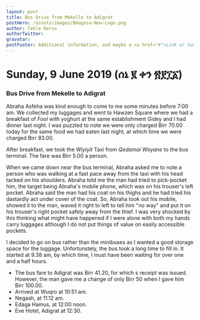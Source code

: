 ```yaml
---
layout: post
title: Bus Drive from Mekelle to Adigrat
postHero: /assets/images/BHagosa-New-Logo.png
author: Tekle Derso
authorTwitter: 
gravatar: 
postFooter: Additional information, and maybe a <a href="#">Link or two</a>
---
```


# Sunday, 9 June 2019 (ሰኔ ፪ ቀን ፳፻፲፩)

### Bus Drive from Mekelle to Adigrat

Abraha Asfeha was kind enough to come to me some minutes before 7:00 am. We collected my luggages and went to Hawzen Square where we had a breakfast of _Fool_ with yoghurt at the same establishment Gidey and I had dinner last night. I was puzzled to note we were only charged Birr 70.00 today for the same food we had eaten last night, at which time we were charged Birr 83.00.

After breakfast, we took the _Wiyiyit_ Taxi from _Qedamai Woyane_ to the bus terminal. The fare was Birr 5.00 a person.

When we came down near the bus terminal, Abraha asked me to note a person who was walking at a fast pace away from the taxi with his head tacked on his shoulders. Abraha told me the man had tried to pick-pocket him, the target being Abraha's mobile phone, which was on his trouser's left pocket.  Abraha said the man had his coat on his thighs and he had tried his dastardly act under cover of the coat. So, Abraha took out his mobile, showed it to the man, waved it right to left to tell him "no way" and put it on his trouser's right pocket safely away from the thief. I was very shocked by this thinking what might have happened if I were alone   with both my hands carry luggages although I do not put things of value on easily accessible pockets. 

I decided to go on bus rather than the minibuses as I wanted a good storage space for the luggage.  Unfortunstely, the bus took a long time to fill in. It started at 9.38 am, by which time, I must have been waiting for over one and a half hours. 

* The bus fare to Adigrat was Birr 41.20, for which s receipt was issued. However, the man gave me a change of only Birr 50 when I gave him Birr 100.00.
* Arrived at Wuqro at 10:51 am.
* Negash, at 11.12 am.
* Edaga Hamus, at 12:00 noon.
* Eve Hotel, Adigrat at 12:30.

